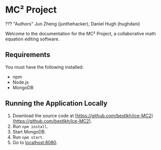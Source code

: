 # MC² Project

??? "Authors"
    Jun Zheng (junthehacker), Daniel Hugh (hughdani)

Welcome to the documentation for the MC² Project, a collaborative math equation editing software.

## Requirements

You must have the following installed:

* npm
* Node.js
* MongoDB

## Running the Application Locally

1. Download the source code at [https://github.com/bestlkh/ice-MC2](https://github.com/bestlkh/ice-MC2).
2. Run `npm install`.
3. Start MongoDB.
4. Run `npm start`.
5. Go to [localhost:8080](localhost:8080).